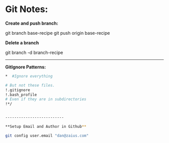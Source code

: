 # Git Notes: 

**Create and push branch:**

git branch base-recipe
  git push origin base-recipe

**Delete a branch**

git branch -d branch-recipe



----------------------------

**GitIgnore Patterns:**

```bash
*  #Ignore everything

# But not these files.
!.gitignore
!.bash_profile
# Even if they are in subdirectories
!*/


--------------------------

**Setup Email and Author in Github**

git config user.email "dan@zaius.com"

